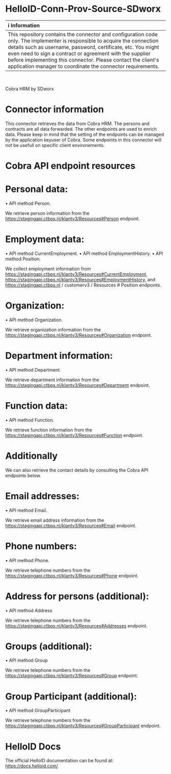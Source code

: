 # HelloID-Conn-Prov-Source-SDworx

| :information_source: Information |
|:---------------------------|
| This repository contains the connector and configuration code only. The implementer is responsible to acquire the connection details such as username, password, certificate, etc. You might even need to sign a contract or agreement with the supplier before implementing this connector. Please contact the client's application manager to coordinate the connector requirements.       |

<br />

Cobra HRM by SDworx

# Connector information
This connector retrieves the data from Cobra HRM. The persons and contracts are all data forwarded. The other endpoints are used to enrich data. Please keep in mind that the setting of the endpoints can be managed by the application keyuser of Cobra. Some endpoints in this connector will not be usefull on specific client environements.

# Cobra API endpoint resources

# Personal data:

• API method Person.

We retrieve person information from the https://stagingapi.ctbps.nl/klantv3/Resources#Person endpoint.
                
# Employment data:

• API method CurrentEmployment.
• API method EmploymentHistory.
• API method Position.

We collect employment information from https://stagingapi.ctbps.nl/klantv3/Resources#CurrentEmployment, https://stagingapi.ctbps.nl/klantv3/Resources#EmploymentHistory, and https://stagingapi.ctbps.nl / customerv3 / Resources # Position endpoints.

# Organization:

• API method Organization.

We retrieve organization information from the https://stagingapi.ctbps.nl/klantv3/Resources#Organization endpoint.

# Department information:

• API method Department.

We retrieve department information from the https://stagingapi.ctbps.nl/klantv3/Resources#Department endpoint.

# Function data:

• API method Function.

We retrieve function information from the https://stagingapi.ctbps.nl/klantv3/Resources#Function endpoint.


# Additionally
We can also retrieve the contact details by consulting the Cobra API endpoints below.

# Email addresses:

• API method Email.

We retrieve email address information from the https://stagingapi.ctbps.nl/klantv3/Resources#Email endpoint.
                

# Phone numbers:

• API method Phone.

We retrieve telephone numbers from the https://stagingapi.ctbps.nl/klantv3/Resources#Phone endpoint.

# Address for persons (additional):

•	API method Address

We retrieve telephone numbers from the https://stagingapi.ctbps.nl/klantv3/Resources#Addresses endpoint.

# Groups (additional):

•	API method Group

We retrieve telephone numbers from the https://stagingapi.ctbps.nl/klantv3/Resources#Group endpoint.

# Group Participant (additional):

•	API method GroupParticipant

We retrieve telephone numbers from the https://stagingapi.ctbps.nl/klantv3/Resources#GroupParticipant endpoint.

# HelloID Docs
The official HelloID documentation can be found at: https://docs.helloid.com/
